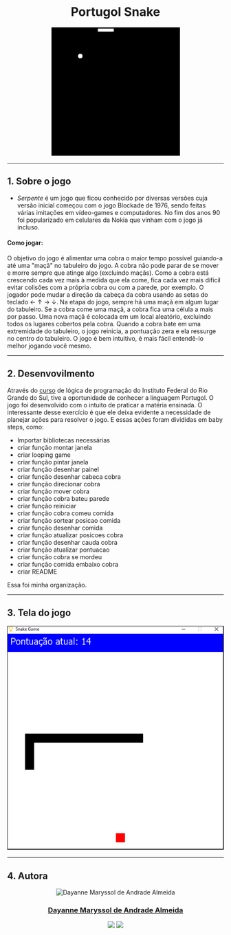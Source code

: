 <div align="center">

# Portugol Snake

<img src="./giphy.gif" />
</div>


***

## 1. Sobre o jogo

- *Serpente* é um jogo que ficou conhecido por diversas versões cuja versão inicial começou com o jogo Blockade de 1976, sendo feitas várias imitações em vídeo-games e computadores. No fim dos anos 90 foi popularizado em celulares da Nokia que vinham com o jogo já incluso.<br>

#### Como jogar:

O objetivo do jogo é alimentar uma cobra o maior tempo possível guiando-a até uma "maçã" no tabuleiro do jogo. A cobra não pode parar de se mover e morre sempre que atinge algo (excluindo maçãs). Como a cobra está crescendo cada vez mais à medida que ela come, fica cada vez mais difícil evitar colisões com a própria cobra ou com a parede, por exemplo. O jogador pode mudar a direção da cabeça da cobra usando as setas do teclado ← ↑ → ↓. Na etapa do jogo, sempre há uma maçã em algum lugar do tabuleiro. Se a cobra come uma maçã, a cobra fica uma célula a mais por passo. Uma nova maçã é colocada em um local aleatório, excluindo todos os lugares cobertos pela cobra. Quando a cobra bate em uma extremidade do tabuleiro, o jogo reinicia, a pontuação zera e ela ressurge no centro do tabuleiro.
O jogo é bem intuitivo, é mais fácil entendê-lo melhor jogando você mesmo. 

---
## 2. Desenvovilmento 

Através do [curso](https://moodle.ifrs.edu.br/mod/page/view.php?id=226771&forceview=1) de lógica de programação do Instituto Federal do Rio Grande do Sul, tive a oportunidade de conhecer a linguagem Portugol. O jogo foi desenvolvido com o intuito de praticar a matéria ensinada. O interessante desse exercício é que ele deixa evidente a necessidade de planejar ações para resolver o jogo. E essas ações foram divididas em baby steps, como: 

- Importar bibliotecas necessárias
- criar função montar janela
- criar looping game
- criar função pintar janela
- criar função desenhar painel
- criar função desenhar cabeca cobra
- criar função direcionar cobra
- criar função mover cobra
- criar função cobra bateu parede
- criar função reiniciar 
- criar função cobra comeu comida
- criar função sortear posicao comida
- criar função desenhar comida
- criar função atualizar posicoes cobra
- criar função desenhar cauda cobra
- criar função atualizar pontuacao
- criar função cobra se mordeu
- criar função comida embaixo cobra
- criar README

Essa foi minha organização.

---

## 3. Tela do jogo

<div align="center">
<img src="./tela-do-jogo.png">
</div>

---

## 4. Autora

<div align= "center">
    <img alt="
Dayanne Maryssol de Andrade Almeida" height="150" src="https://avatars.githubusercontent.com/u/92697749?v=4"> 
  </div>
  <h3 align="center"><a href="https://github.com/Maryssun">Dayanne Maryssol de Andrade Almeida</a></h3>
  <div align="center">
    <a href = "mailto:maryssol.dayanne@gmail.com" target="_blank"><img src="https://img.shields.io/badge/Gmail-D14836?style=for-the-badge&logo=gmail&logoColor=white"></a>
     <a href="https://www.linkedin.com/in/dayannemaryssol/" target="_blank"><img src="https://img.shields.io/badge/-LinkedIn-%230077B5?style=for-the-badge&logo=linkedin&logoColor=white"></a>
  </div>

